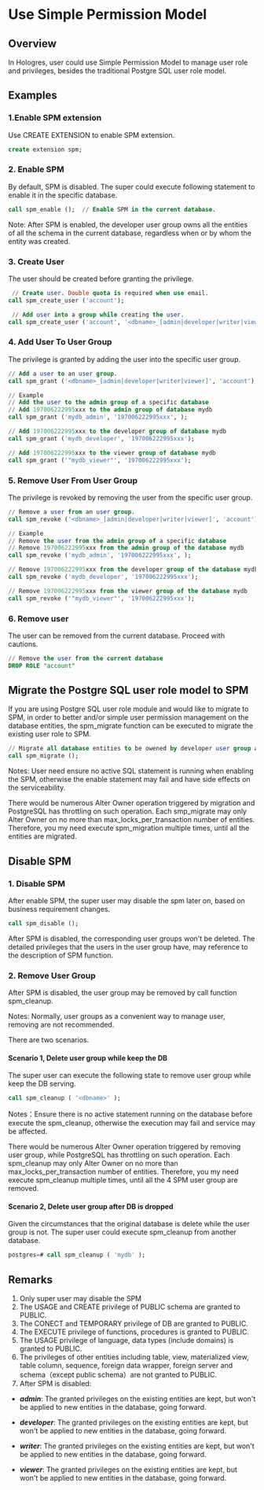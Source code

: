 # Use Simple Permission Model

## Overview

In Hologres, user could use Simple Permission Model to manage user role and privileges, besides the traditional Postgre SQL user role model. 

## Examples

### 1.Enable SPM extension

Use CREATE EXTENSION to enable SPM extension.

```sql
create extension spm;
```

### 2. Enable SPM

By default, SPM is disabled. The super could execute following statement to enable it in the specific database.

```sql
call spm_enable ();  // Enable SPM in the current database.
```

Note: After SPM is enabled, the developer user group owns all the entities of all the schema in the current database, regardless when or by whom the entity was created.

### 3. Create User

The user should be created before granting the privilege.

```sql
 // Create user. Double quota is required when use email.
call spm_create_user ('account');

 // Add user into a group while creating the user.
call spm_create_user ('account', '<dbname>_[admin|developer|writer|viewer]');
```

### 4. Add User To User Group

The privilege is granted by adding the user into the specific user group.

```sql
// Add a user to an user group.
call spm_grant ('<dbname>_[admin|developer|writer|viewer]', 'account');

// Example
// Add the user to the admin group of a specific database
// Add 197006222995xxx to the admin group of database mydb
call spm_grant ('mydb_admin', '197006222995xxx', ); 

// Add 197006222995xxx to the developer group of database mydb
call spm_grant ('mydb_developer', '197006222995xxx');

// Add 197006222995xxx to the viewer group of database mydb
call spm_grant ('"mydb_viewer"', '197006222995xxx');
```

### 5. Remove User From User Group

The privilege is revoked by removing the user from the specific user group.

```sql
// Remove a user from an user group.
call spm_revoke ('<dbname>_[admin|developer|writer|viewer]', 'account');

// Example
// Remove the user from the admin group of a specific database
// Remove 197006222995xxx from the admin group of the database mydb
call spm_revoke ('mydb_admin', '197006222995xxx', ); 

// Remove 197006222995xxx from the developer group of the database mydb
call spm_revoke ('mydb_developer', '197006222995xxx');

// Remove 197006222995xxx from the viewer group of the database mydb
call spm_revoke ('"mydb_viewer"', '197006222995xxx');
```

### 6. Remove user

The user can be removed from the current database. Proceed with cautions.

```sql
// Remove the user from the current database
DROP ROLE "account"
```

## Migrate the Postgre SQL user role model to SPM

If you are using Postgre SQL user role module and would like to migrate to SPM, in order to better and/or simple user permission management on the database entities, the spm_migrate function can be executed to migrate the existing user role to SPM.

```sql
// Migrate all database entities to be owened by developer user group and managed by spm.
call spm_migrate (); 
```

Notes: User need ensure no active SQL statement is running when enabling the SPM, otherwise the enable statement may fail and have side effects on the serviceability.

There would be numerous Alter Owner operation triggered by migration and PostgreSQL has throttling on such operation. Each smp_migrate may only Alter Owner on no more than max_locks_per_transaction number of entities. Therefore, you my need execute spm_migration multiple times, until all the entities are migrated.

## Disable SPM

### 1. Disable SPM

After enable SPM, the super user may disable the spm later on, based on business requirement changes.

```sql
call spm_disable ();
```

After SPM is disabled, the corresponding user groups won't be deleted. The detailed privileges that the users in the user group have, may reference to the description of SPM function.

### 2. Remove User Group

After SPM is disabled, the user group may be removed by call function spm_cleanup.

Notes: Normally, user groups as a convenient way to manage user,  removing are not recommended.

There are two scenarios.

#### Scenario 1, Delete user group while keep the DB

The super user can execute the following state to remove user group while keep the DB serving.

```sql
call spm_cleanup ( '<dbname>' );
```

Notes：Ensure there is no active statement running on the database before execute the spm_cleanup, otherwise the execution may fail and service may be affected.

There would be numerous Alter Owner operation triggered by removing user group, while PostgreSQL has throttling on such operation. Each spm_cleanup may only Alter Owner on no more than max_locks_per_transaction number of entities. Therefore, you my need execute spm_cleanup multiple times, until all the 4 SPM user group are removed.

#### Scenario 2, Delete user group after DB is dropped

Given the circumstances that the original database is delete while the user group is not. The super user could execute spm_cleanup from another database.

```sql
postgres=# call spm_cleanup ( 'mydb' );
```

## Remarks

1. Only super user may disable the SPM
2. The USAGE and CREATE privilege of PUBLIC schema are granted to PUBLIC.
3. The CONECT and TEMPORARY privilege of DB are granted to PUBLIC.
4. The EXECUTE privilege of functions, procedures is granted to PUBLIC.
5. The USAGE privilege of language, data types (include domains) is granted to PUBLIC.
6. The privileges of other entities including table, view, materialized view, table column, sequence, foreign data wrapper, foreign server and schema（except public schema）are not granted to PUBLIC.
7. After SPM is disabled:

- _**admin**_: The granted privileges on the existing entities are kept, but won't be applied to new entities in the database, going forward.

- _**developer**_: The granted privileges on the existing entities are kept, but won't be applied to new entities in the database, going forward.

- _**writer**_: The granted privileges on the existing entities are kept, but won't be applied to new entities in the database, going forward.

- _**viewer**_: The granted privileges on the existing entities are kept, but won't be applied to new entities in the database, going forward.

